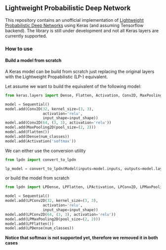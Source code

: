 ## Lightweight Probabilistic Deep Network
This repository contains an unofficial implementation of [Lightweight Probabilistic Deep Networks](https://arxiv.org/abs/1805.11327) using Keras (and assuming Tensorflow backend). The library is still under development and not all Keras layers are currently supported.

### How to use
#### Build a model from scratch
A Keras model can be build from scratch just replacing the original layers with the Lightweight Propabilistic (LP-) equivalent.

Let assume we want to build the equivalent of the following model:
```py
from keras.layers import Dense, Flatten, Activation, Conv2D, MaxPooling2D

model = Sequential()
model.add(Conv2D(32, kernel_size=(3, 3),
                 activation='relu',
                 input_shape=input_shape))
model.add(Conv2D(64, (3, 3), activation='relu'))
model.add(MaxPooling2D(pool_size=(2, 2)))
model.add(Flatten())
model.add(Dense(num_classes))
model.add(Activation('softmax'))
```

We can either use the conversion utility 
```py
from lpdn import convert_to_lpdn

lp_model = convert_to_lpdn(Model(inputs=model.inputs, outputs=model.layers[-2].output))
```

or build the model from scratch

```py
from lpdn import LPDense, LPFlatten, LPActivation, LPConv2D, LPMaxPooling2D

model = Sequential()
model.add(LPConv2D(32, kernel_size=(3, 3),
                 activation='relu',
                 input_shape=input_shape))
model.add(LPConv2D(64, (3, 3), activation='relu'))
model.add(LPMaxPooling2D(pool_size=(2, 2)))
model.add(LPFlatten())
model.add(LPDense(num_classes))
```

**Notice that softmax is not supported yet, therefore we removed it in both cases**

